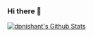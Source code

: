 ### Hi there 👋

<!--
**dpnishant/dpnishant** is a ✨ _special_ ✨ repository because its `README.md` (this file) appears on your GitHub profile.

Here are some ideas to get you started:

- 🔭 I’m currently working on ...
- 🌱 I’m currently learning ...
- 👯 I’m looking to collaborate on ...
- 🤔 I’m looking for help with ...
- 💬 Ask me about ...
- 📫 How to reach me: ...
- 😄 Pronouns: ...
- ⚡ Fun fact: ...
-->

[![dpnishant's Github Stats](https://github-readme-stats.vercel.app/api?show_icons=true&username=dpnishant)](https://github.com/dpnishant)

